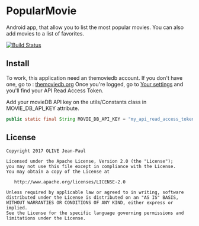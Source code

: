 PopularMovie
============

Android app, that allow you to list the most popular movies.
You can also add movies to a list of favorites.

[![Build Status](https://travis-ci.org/olivejp/PopularMovie.svg?branch=master)](https://travis-ci.org/olivejp/PopularMovie)

Install
-------

To work, this application need an themoviedb account.
If you don't have one, go to : [themoviedb.org](https://www.themoviedb.org/)
Once you're logged, go to [Your settings](https://www.themoviedb.org/settings/api) and you'll find your API Read Access Token.

Add your movieDB API key on the utils/Constants class in MOVIE_DB_API_KEY attribute.
```java
public static final String MOVIE_DB_API_KEY = "my_api_read_access_token";
```

License
-------
    Copyright 2017 OLIVE Jean-Paul

    Licensed under the Apache License, Version 2.0 (the "License");
    you may not use this file except in compliance with the License.
    You may obtain a copy of the License at

       http://www.apache.org/licenses/LICENSE-2.0

    Unless required by applicable law or agreed to in writing, software
    distributed under the License is distributed on an "AS IS" BASIS,
    WITHOUT WARRANTIES OR CONDITIONS OF ANY KIND, either express or implied.
    See the License for the specific language governing permissions and
    limitations under the License.
